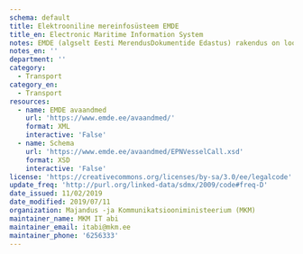```yaml
---
schema: default
title: Elektrooniline mereinfosüsteem EMDE
title_en: Electronic Maritime Information System
notes: EMDE (algselt Eesti MerendusDokumentide Edastus) rakendus on loodud merendusega seotud teadete ja dokumentide koostamise, esitamise ja kontrolli lihtsustamiseks. Dokumente koostavad laevade opereerimisega tegelevad firmad või nende esindajad (agendid, kaptenid), kaupade logistikaga tegelevad firmad (kauba omanikud, ekspediitorid, stividorid), sadama operaatorid ja neid kontrollivad riigiametite esindajad. EMDE on süsteem, millele rahvusvaheliselt viidatakse ka kui "National Maritime Single Window".
notes_en: ''
department: ''
category:
  - Transport
category_en:
  - Transport
resources:
  - name: EMDE avaandmed
    url: 'https://www.emde.ee/avaandmed/'
    format: XML
    interactive: 'False'
  - name: Schema
    url: 'https://www.emde.ee/avaandmed/EPNVesselCall.xsd'
    format: XSD
    interactive: 'False'
license: 'https://creativecommons.org/licenses/by-sa/3.0/ee/legalcode'
update_freq: 'http://purl.org/linked-data/sdmx/2009/code#freq-D'
date_issued: 11/02/2019
date_modified: 2019/07/11
organization: Majandus -ja Kommunikatsiooniministeerium (MKM)
maintainer_name: MKM IT abi
maintainer_email: itabi@mkm.ee
maintainer_phone: '6256333'
---
```

